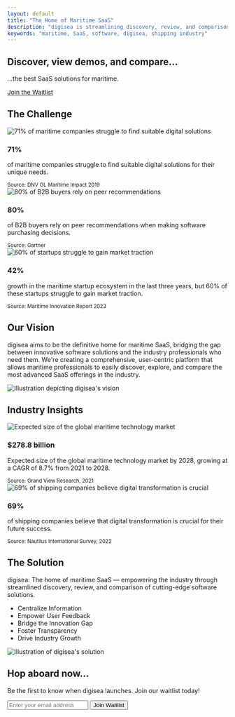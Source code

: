 ```yaml
---
layout: default
title: "The Home of Maritime SaaS"
description: "digisea is streamlining discovery, review, and comparison of maritime SaaS solutions."
keywords: "maritime, SaaS, software, digisea, shipping industry"
---
```


<!-- Hero Section -->
<section id="hero" style="background-image: url('{{ '/assets/images/hero-image.jpg' | relative_url }}');">
    <div class="container">
        <h1>Discover, view demos, and compare...</h1>
        <p>...the best SaaS solutions for maritime.</p>
        <a href="#waitlist-form" class="cta-button">Join the Waitlist</a>
    </div>
</section>

<!-- Main Content -->
<main>
    <!-- Challenge Section -->
    <section id="challenge">
        <div class="container">
            <h2>The Challenge</h2>
            <div class="stat-grid">
                <div class="stat-card">
                    <img src="{{ '/assets/images/stat1.png' | relative_url }}" alt="71% of maritime companies struggle to find suitable digital solutions" class="stat-icon" />
                    <h3>71%</h3>
                    <p>of maritime companies struggle to find suitable digital solutions for their unique needs.</p>
                    <small>Source: DNV GL Maritime Impact 2019</small>
                </div>
                <div class="stat-card">
                    <img src="{{ '/assets/images/stat2.png' | relative_url }}" alt="80% of B2B buyers rely on peer recommendations" class="stat-icon" />
                    <h3>80%</h3>
                    <p>of B2B buyers rely on peer recommendations when making software purchasing decisions.</p>
                    <small>Source: Gartner</small>
                </div>
                <div class="stat-card">
                    <img src="{{ '/assets/images/stat3.png' | relative_url }}" alt="60% of startups struggle to gain market traction" class="stat-icon" />
                    <h3>42%</h3>
                    <p>growth in the maritime startup ecosystem in the last three years, but 60% of these startups struggle to gain market traction.</p>
                    <small>Source: Maritime Innovation Report 2023</small>
                </div>
            </div>
        </div>
    </section>
    <!-- Vision Section -->
    <section id="vision">
        <div class="container">
            <h2>Our Vision</h2>
            <div class="vision-content">
                <div class="vision-text">
                    <p>digisea aims to be the definitive home for maritime SaaS, bridging the gap between innovative software solutions and the industry professionals who need them. We're creating a comprehensive, user-centric platform that allows maritime professionals to easily discover, explore, and compare the most advanced SaaS offerings in the industry.</p>
                </div>
                <div class="vision-image">
                    <img src="{{ '/assets/images/vision1.png' | relative_url }}" alt="Illustration depicting digisea's vision" />
                </div>
            </div>
        </div>
    </section>
    <!-- Industry Insights Section -->
    <section id="insights">
        <div class="container">
            <h2>Industry Insights</h2>
            <div class="insight-grid">
                <div class="insight-card">
                    <img src="{{ '/assets/images/insight1.png' | relative_url }}" alt="Expected size of the global maritime technology market" class="insight-icon" />
                    <h3>$278.8 billion</h3>
                    <p>Expected size of the global maritime technology market by 2028, growing at a CAGR of 8.7% from 2021 to 2028.</p>
                    <small>Source: Grand View Research, 2021</small>
                </div>
                <div class="insight-card">
                    <img src="{{ '/assets/images/insight2.png' | relative_url }}" alt="69% of shipping companies believe digital transformation is crucial" class="insight-icon" />
                    <h3>69%</h3>
                    <p>of shipping companies believe that digital transformation is crucial for their future success.</p>
                    <small>Source: Nautilus International Survey, 2022</small>
                </div>
            </div>
        </div>
    </section>
    <!-- Solution Section -->
    <section id="solution">
        <div class="container">
            <h2>The Solution</h2>
            <div class="solution-content reverse">
                <div class="solution-text">
                    <p>digisea: The home of maritime SaaS — empowering the industry through streamlined discovery, review, and comparison of cutting-edge software solutions.</p>
                    <ul class="feature-list">
                        <li>Centralize Information</li>
                        <li>Empower User Feedback</li>
                        <li>Bridge the Innovation Gap</li>
                        <li>Foster Transparency</li>
                        <li>Drive Industry Growth</li>
                    </ul>
                </div>
                <div class="solution-image">
                    <img src="{{ '/assets/images/solution1.png' | relative_url }}" alt="Illustration of digisea's solution" />
                </div>
            </div>
        </div>
    </section>
    <!-- Waitlist Form Section -->
    <section id="waitlist-form">
        <div class="container">
            <h2>Hop aboard now...</h2>
            <p>Be the first to know when digisea launches. Join our waitlist today!</p>
            <form id="signup-form" action="https://docs.google.com/forms/d/e/1FAIpQLSd4XLS3GaJ1BfBnubuOQs6yFrV_i00HP-w6_TChNXnruLateg/formResponse" method="POST" target="hidden_iframe" onsubmit="window.submitted=true;">
                <input type="email" name="entry.1719579522" placeholder="Enter your email address" required>
                <button type="submit" class="form button">Join Waitlist</button>
            </form>
            <iframe name="hidden_iframe" id="hidden_iframe" style="display:none;" onload="if(window.submitted) { window.formSubmissionSuccess(); }"></iframe>
            <p id="message"></p>
        </div>
    </section>
</main>
